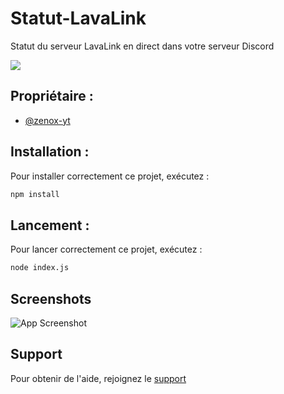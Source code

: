 
# Statut-LavaLink

Statut du serveur LavaLink en direct dans votre serveur Discord

<a href="https://top.gg/bot/946051996157349928">
  <img src="https://top.gg/api/widget/946051996157349928.svg">
</a>


## Propriétaire :

- [@zenox-yt](https://www.github.com/zenox-yt)


## Installation :

Pour installer correctement ce projet, exécutez :

```bash
npm install
```


## Lancement :

Pour lancer correctement ce projet, exécutez :

```bash
node index.js
```
    
## Screenshots

![App Screenshot](https://media.discordapp.net/attachments/989078259151015996/1005757133297561640/lavalink.png?width=435&height=473)


## Support

Pour obtenir de l'aide, rejoignez le [support](https://discord.gg/bydqWvQfUV)

